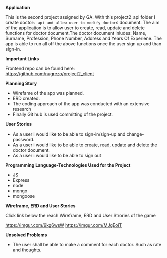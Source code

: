 **Application**

This is the second project assigned by GA. With this project2_api folder I
create doctor`s api and allow user to modify doctor`s document.
The aim of the application is to allow user to create, read, update and delete
functions for doctor document.The doctor document inludes: Name, Surname,
Profession, Phone Number, Address and Years Of Experiene.
The app is able to run all off the above functions once the user sign up and
than sign-in.


**Important Links**

Frontend repo can be found here: https://github.com/nugrezo/project2_client

**Planning Story**

- Wirefame of the app was planned.
- ERD created.
- The coding approach of the app was conducted with an extensive research
- Finally Git hub is used committing of the project.

**User Stories**

- As a user i would like to be able to sign-in/sign-up and change-password.
- As a user i would like to be able to create, read, update and delete the doctor
document.
- As a user i would like to be able to sign out

**Programming Language-Technologies Used for the Project**

- JS
- Express
- node
- mongo
- mongoose

**Wireframe, ERD and User Stories**

Click link below the reach Wireframe, ERD and User Strories  of the game

https://imgur.com/9kg6wsW
https://imgur.com/MJgEoiT

**Unsolved Problems**

- The user shall be able to make a comment for each doctor. Such as rate and thoughts.
